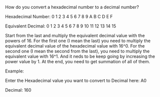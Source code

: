 How do you convert a hexadecimal number to a decimal number?

Hexadecimal Number:     	0	1	2	3	4	5	6	7	8	9	A	B	C	D	E	F

Equivalent Decimal:	        0	1	2	3	4	5	6	7	8	9	10	11	12	13	14	15


Start from the last and multiply the equivalent decimal value with the powers of 16. For the first one (I mean the last) you need to multiply the equivalent decimal value of the hexadecimal value with 16^0. For the second one (I mean the second from the last), you need to multiply the equivalent value with 16^1. And it neds to be keep going by increasing the power value by 1. At the end, you need to get summation of all of them.

Example:

Enter the Hexadecimal value you want to convert to Decimal here: A0

Decimal: 160